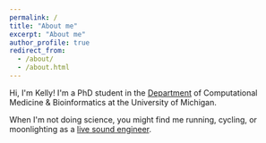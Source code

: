 ```yaml
---
permalink: /
title: "About me"
excerpt: "About me"
author_profile: true
redirect_from:
  - /about/
  - /about.html
---
```


Hi, I'm Kelly! I'm a PhD student in the [Department](https://medicine.umich.edu/dept/computational-medicine-bioinformatics) of Computational Medicine & Bioinformatics at the University of Michigan.

When I'm not doing science, you might find me running, cycling, or moonlighting as a [live sound engineer](kelly-sovacool.github.io/files/cv_sound_KLS.pdf).
